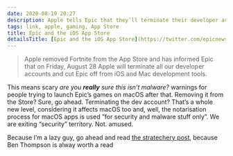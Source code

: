 ```yaml
---
date: 2020-08-19 20:27
description: Apple tells Epic that they’ll terminate their developer account. This is starting to turn into a full fledged shit hurricane
tags: link, apple, gaming, App Store
title: Epic and the iOS App Store
detailsTitle: [Epic and the iOS App Store](https://twitter.com/epicnewsroom/status/1295430127455596544)
---
```


> Apple removed Fortnite from the App Store and has informed Epic that on Friday, August 28 Apple will terminate all our developer accounts and cut Epic off from iOS and Mac development tools.

This means scary *are you **really** sure this isn’t malware?* warnings for people trying to launch Epic’s games on macOS after that. Removing it from the Store? Sure, go ahead. Terminating the dev account? That’s a whole new level, considering it affects macOS too and, well, the notarisation process for macOS apps is used ”for security and malware stuff only”. We are exiting “security” territory. Not. amused.

Because I’m a lazy guy, go ahead and read [the stratechery post](https://stratechery.com/2020/apple-epic-and-the-app-store/), because Ben Thompson is alway worth a read